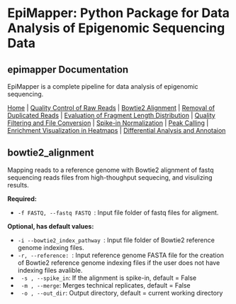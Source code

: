 # EpiMapper: Python Package for Data Analysis of Epigenomic Sequencing Data
## epimapper Documentation

EpiMapper is a complete pipeline for data analysis of epigenomic sequencing.


[Home](index.md) | [Quality Control of Raw Reads](docs/fastqc.md) | [Bowtie2 Alignment](docs/bowtie2_alignment.md) | [Removal of Duplicated Reads](docs/remove_duplicates.md) | [Evaluation of Fragment Length Distribution](docs/fragment_length.md) | [Quality Filtering and File Conversion](docs/filtering.md) | [Spike-in Normalization](docs/spike_in_calibration.md) | [Peak Calling](docs/peak_calling.md) | [Enrichment Visualization in Heatmaps](docs/heatmaps.md) | [Differential Analysis and Annotaion](docs/differential_analysis.md)



## bowtie2_alignment

Mapping reads to a reference genome with Bowtie2 alignment of fastq sequencing reads files from high-thoughput sequecing, and visulizing results.

<p><strong>Required:</strong></p>
<ul>
  <li><code>-f FASTQ, --fastq FASTQ </code>: Input file folder of fastq files for aligment.</li>

  
</ul>

<p><strong>Optional, has default values:</strong></p>
<ul>
   <li><code>-i --bowtie2_index_pathway </code>: Input file folder of Bowtie2 reference genome indexing files.</li>
   <li><code>-r, --reference: </code>: Input reference genome FASTA file for the creation of Bowtie2 reference genome indexing files if the user does not have indexing files avalible.
  <li><code> -s , --spike_in</code>: If the alignment is spike-in, default = False </li>
  <li><code> -m , --merge</code>: Merges technical replicates, default = False </li>
  <li><code> -o , --out_dir</code>: Output directory, default = current working directory </li>
</ul>
